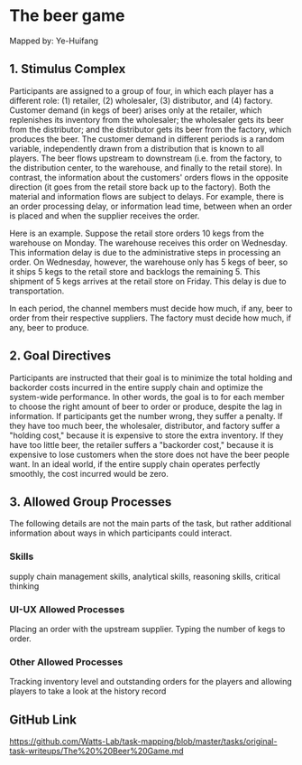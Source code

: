 # The beer game

Mapped by: Ye-Huifang 

## 1. Stimulus Complex 
Participants are assigned to a group of four, in which each player has a different role: (1) retailer, (2) wholesaler, (3) distributor, and (4) factory. Customer demand (in kegs of beer) arises only at the retailer, which replenishes its inventory from the wholesaler; the wholesaler gets its beer from the distributor; and the distributor gets its beer from the factory, which produces the beer. The customer demand in different periods is a random variable, independently drawn from a distribution that is known to all players. The beer flows upstream to downstream (i.e. from the factory, to the distribution center, to the warehouse, and finally to the retail store). In contrast, the information about the customers' orders flows in the opposite direction (it goes from the retail store back up to the factory). Both the material and information flows are subject to delays. For example, there is an order processing delay, or information lead time, between when an order is placed and when the supplier receives the order.

Here is an example. Suppose the retail store orders 10 kegs from the warehouse on Monday. The warehouse receives this order on Wednesday. This information delay is due to the administrative steps in processing an order. On Wednesday, however, the warehouse only has 5 kegs of beer, so it ships 5 kegs to the retail store and backlogs the remaining 5. This shipment of 5 kegs arrives at the retail store on Friday. This delay is due to transportation.

In each period, the channel members must decide how much, if any, beer to order from their respective suppliers. The factory must decide how much, if any, beer to produce.

## 2. Goal Directives 
Participants are instructed that their goal is to minimize the total holding and backorder costs incurred in the entire supply chain and optimize the system-wide performance. In other words, the goal is to for each member to choose the right amount of beer to order or produce, despite the lag in information. If participants get the number wrong, they suffer a penalty. If they have too much beer, the wholesaler, distributor, and factory suffer a "holding cost," because it is expensive to store the extra inventory. If they have too little beer, the retailer suffers a "backorder cost," because it is expensive to lose customers when the store does not have the beer people want. In an ideal world, if the entire supply chain operates perfectly smoothly, the cost incurred would be zero.

## 3. Allowed Group Processes 
The following details are not the main parts of the task, but rather additional information about ways in which participants could interact.

### Skills 
supply chain management skills, analytical skills, reasoning skills, critical thinking

### UI-UX Allowed Processes
Placing an order with the upstream supplier. Typing the number of kegs to order.

### Other Allowed Processes
Tracking inventory level and outstanding orders for the players and allowing players to take a look at the history record

## GitHub Link 
https://github.com/Watts-Lab/task-mapping/blob/master/tasks/original-task-writeups/The%20%20Beer%20Game.md